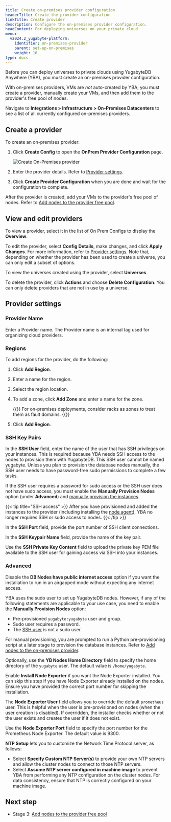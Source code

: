 ```yaml
---
title: Create on-premises provider configuration
headerTitle: Create the provider configuration
linkTitle: Create provider
description: Configure the on-premises provider configuration.
headContent: For deploying universes on your private cloud
menu:
  v2024.2_yugabyte-platform:
    identifier: on-premises-provider
    parent: set-up-on-premises
    weight: 10
type: docs
---
```


Before you can deploy universes to private clouds using YugabyteDB Anywhere (YBA), you must create an on-premises provider configuration.

With on-premises providers, VMs are _not_ auto-created by YBA; you must create a provider, manually create your VMs, and then add them to the provider's free pool of nodes.

Navigate to **Integrations > Infrastructure > On-Premises Datacenters** to see a list of all currently configured on-premises providers.

## Create a provider

To create an on-premises provider:

1. Click **Create Config** to open the **OnPrem Provider Configuration** page.

    ![Create On-Premises provider](/images/yb-platform/config/yba-onp-config-create.png)

1. Enter the provider details. Refer to [Provider settings](#provider-settings).

1. Click **Create Provider Configuration** when you are done and wait for the configuration to complete.

After the provider is created, add your VMs to the provider's free pool of nodes. Refer to [Add nodes to the provider free pool](../on-premises-nodes/).

## View and edit providers

To view a provider, select it in the list of On Prem Configs to display the **Overview**.

To edit the provider, select **Config Details**, make changes, and click **Apply Changes**. For more information, refer to [Provider settings](#provider-settings). Note that, depending on whether the provider has been used to create a universe, you can only edit a subset of options.

To view the universes created using the provider, select **Universes**.

To delete the provider, click **Actions** and choose **Delete Configuration**. You can only delete providers that are not in use by a universe.

## Provider settings

### Provider Name

Enter a Provider name. The Provider name is an internal tag used for organizing cloud providers.

### Regions

To add regions for the provider, do the following:

1. Click **Add Region**.

1. Enter a name for the region.

1. Select the region location.

1. To add a zone, click **Add Zone** and enter a name for the zone.

    {{<tip title="Rack awareness">}}
For on-premises deployments, consider racks as zones to treat them as fault domains.
    {{</tip>}}

1. Click **Add Region**.

### SSH Key Pairs

In the **SSH User** field, enter the name of the user that has SSH privileges on your instances. This is required because YBA needs SSH access to the nodes to provision them with YugabyteDB. This SSH user cannot be named yugabyte. Unless you plan to provision the database nodes manually, the SSH user needs to have password-free sudo permissions to complete a few tasks.

If the SSH user requires a password for sudo access or the SSH user does not have sudo access, you must enable the **Manually Provision Nodes** option (under **Advanced**) and [manually provision the instances](../on-premises-script/).

{{< tip title="SSH access" >}}
After you have provisioned and added the instances to the provider (including installing the [node agent](../../../faq/yugabyte-platform/#node-agent)), YBA no longer requires SSH or sudo access to nodes.
{{< /tip >}}

In the **SSH Port** field, provide the port number of SSH client connections.

In the **SSH Keypair Name** field, provide the name of the key pair.

Use the **SSH Private Key Content** field to upload the private key PEM file available to the SSH user for gaining access via SSH into your instances.

### Advanced

Disable the **DB Nodes have public internet access** option if you want the installation to run in an airgapped mode without expecting any internet access.

YBA uses the sudo user to set up YugabyteDB nodes. However, if any of the following statements are applicable to your use case, you need to enable the **Manually Provision Nodes** option:

- Pre-provisioned `yugabyte:yugabyte` user and group.
- Sudo user requires a password.
- The [SSH user](#ssh-key-pairs) is not a sudo user.

For manual provisioning, you are prompted to run a Python pre-provisioning script at a later stage to provision the database instances. Refer to [Add nodes to the on-premises provider](../on-premises-nodes/).

Optionally, use the **YB Nodes Home Directory** field to specify the home directory of the `yugabyte` user. The default value is `/home/yugabyte`.

Enable **Install Node Exporter** if you want the Node Exporter installed. You can skip this step if you have Node Exporter already installed on the nodes. Ensure you have provided the correct port number for skipping the installation.

The **Node Exporter User** field allows you to override the default `prometheus` user. This is helpful when the user is pre-provisioned on nodes (when the user creation is disabled). If overridden, the installer checks whether or not the user exists and creates the user if it does not exist.

Use the **Node Exporter Port** field to specify the port number for the Prometheus Node Exporter. The default value is 9300.

**NTP Setup** lets you to customize the Network Time Protocol server, as follows:

- Select **Specify Custom NTP Server(s)** to provide your own NTP servers and allow the cluster nodes to connect to those NTP servers.
- Select **Assume NTP server configured in machine image** to prevent YBA from performing any NTP configuration on the cluster nodes. For data consistency, ensure that NTP is correctly configured on your machine image.

## Next step

- Stage 3: [Add nodes to the provider free pool](../on-premises-nodes/)
